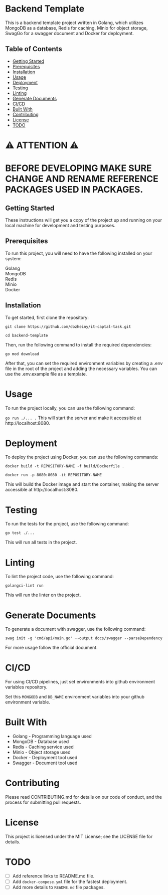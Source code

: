# Backend Template
This is a backend template project written in Golang, 
which utilizes MongoDB as a database, Redis for caching, Minio for object storage, 
SwagGo for a swagger document and Docker for deployment.

## Table of Contents
- [Getting Started](#getting-started) 
- [Prerequisites](#prerequisites)
- [Installation](#installation)
- [Usage](#usage)
- [Deployment](#deployment)
- [Testing](#testing)
- [Linting](#linting)
- [Generate Documents](#generate-documents)
- [CI/CD](#cicd)
- [Built With](#built-with)
- [Contributing](#contributing)
- [License](#license)
- [TODO](#todo)

# ⚠️ ATTENTION ⚠️
# BEFORE DEVELOPING MAKE SURE CHANGE AND RENAME REFERENCE PACKAGES USED IN PACKAGES.

## Getting Started
These instructions will get you a copy of the project up and running on your local machine for development and testing purposes.

## Prerequisites
To run this project, you will need to have the following installed on your system:

Golang\
MongoDB\
Redis\
Minio\
Docker

## Installation
To get started, first clone the repository:

`git clone https://github.com/dozheiny/it-captal-task.git`


`cd backend-template`

Then, run the following command to install the required dependencies:

`go mod download`

After that, you can set the required environment variables by creating a .env file in the root of the project and adding the necessary variables. You can use the .env.example file as a template.

# Usage
To run the project locally, you can use the following command:


`go run ./... .`
This will start the server and make it accessible at http://localhost:8080.

# Deployment
To deploy the project using Docker, you can use the following commands:

`docker build -t REPOSITORY-NAME -f build/Dockerfile .`

`docker run -p 8080:8080 -it REPOSITORY-NAME`

This will build the Docker image and start the container, making the server accessible at http://localhost:8080.

# Testing
To run the tests for the project, use the following command:

`go test ./...`

This will run all tests in the project.

# Linting
To lint the project code, use the following command:

`golangci-lint run`

This will run the linter on the project.

# Generate Documents
To generate a document with swagger, use the following command:

`swag init -g 'cmd/api/main.go' --output docs/swagger --parseDependency`

For more usage follow the official document.

# CI/CD
For using CI/CD pipelines, just set environments into github environment variables repository.

Set this `MONGODB` and `DB_NAME` environment variables into your github environment variable.

# Built With
- Golang - Programming language used
- MongoDB - Database used
- Redis - Caching service used
- Minio - Object storage used
- Docker - Deployment tool used
- Swagger - Document tool used

# Contributing
Please read CONTRIBUTING.md for details on our code of conduct, and the process for submitting pull requests.

# License
This project is licensed under the MIT License; see the LICENSE file for details.

# TODO
- [ ] Add reference links to README.md file.
- [ ] Add `docker-compose.yml` file for the fastest deployment. 
- [ ] Add more details to `README.md` file packages. 